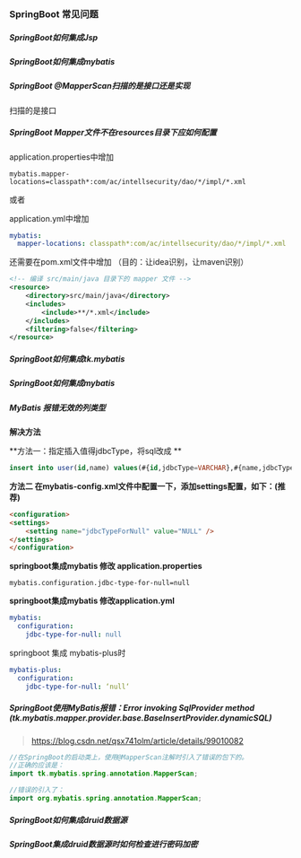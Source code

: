 ### SpringBoot 常见问题



##### SpringBoot如何集成Jsp



##### SpringBoot如何集成mybatis



##### SpringBoot @MapperScan扫描的是接口还是实现

扫描的是接口



##### SpringBoot Mapper文件不在resources目录下应如何配置

application.properties中增加

```properties
mybatis.mapper-locations=classpath*:com/ac/intellsecurity/dao/*/impl/*.xml
```

或者

application.yml中增加

```yaml
mybatis: 
  mapper-locations: classpath*:com/ac/intellsecurity/dao/*/impl/*.xml
```

还需要在pom.xml文件中增加  （目的：让idea识别，让maven识别）

```xml
<!-- 编译 src/main/java 目录下的 mapper 文件 -->
<resource>
    <directory>src/main/java</directory>
    <includes>
        <include>**/*.xml</include>
    </includes>
    <filtering>false</filtering>
</resource>
```

##### SpringBoot如何集成tk.mybatis



##### SpringBoot如何集成mybatis



##### MyBatis 报错无效的列类型

**解决方法**

**方法一：指定插入值得jdbcType，将sql改成 **

```sql
insert into user(id,name) values(#{id,jdbcType=VARCHAR},#{name,jdbcType=VARCHAR}) 
```

**方法二 在mybatis-config.xml文件中配置一下，添加settings配置，如下：(推荐)**

```html
<configuration>
<settings>
    <setting name="jdbcTypeForNull" value="NULL" />
</settings>
</configuration>
```

**springboot集成mybatis 修改 application.properties**

```properties
mybatis.configuration.jdbc-type-for-null=null
```

**springboot集成mybatis 修改application.yml**

```yaml
mybatis: 
  configuration:
    jdbc-type-for-null: null
```



springboot 集成 mybatis-plus时

```yaml
mybatis-plus:
  configuration:
    jdbc-type-for-null: ‘null‘
```



##### SpringBoot使用MyBatis报错：Error invoking SqlProvider method (tk.mybatis.mapper.provider.base.BaseInsertProvider.dynamicSQL)

> https://blog.csdn.net/qsx741olm/article/details/99010082

```java
//在SpringBoot的启动类上，使用@MapperScan注解时引入了错误的包下的。
//正确的应该是：
import tk.mybatis.spring.annotation.MapperScan;

//错误的引入了：
import org.mybatis.spring.annotation.MapperScan;
```



##### SpringBoot如何集成druid数据源



##### SpringBoot集成druid数据源时如何检查进行密码加密







